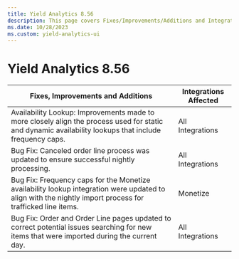 ```yaml
---
title: Yield Analytics 8.56
description: This page covers Fixes/Improvements/Additions and Integrations affected in Yield Analytics 8.56.
ms.date: 10/28/2023
ms.custom: yield-analytics-ui
---
```


# Yield Analytics 8.56

| Fixes, Improvements and Additions | Integrations Affected |
|--|--|
| Availability Lookup: Improvements made to more closely align the process used for static and dynamic availability lookups that include frequency caps. | All Integrations |
| Bug Fix: Canceled order line process was updated to ensure successful nightly processing. | All Integrations |
| Bug Fix: Frequency caps for the Monetize availability lookup integration were updated to align with the nightly import process for trafficked line items. | Monetize |
| Bug Fix: Order and Order Line pages updated to correct potential issues searching for new items that were imported during the current day. | All Integrations |
